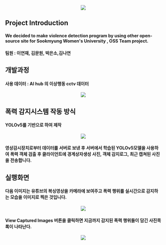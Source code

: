 <div align=center>
	<img src="https://capsule-render.vercel.app/api?type=waving&color=auto&height=200&section=header&text=SookD%20Github!&fontSize=90" />	
</div>

<div>
	<h2> Project Introduction</h2>
	<h4>We decided to make violence detection program by using other open-source site for Sookmyung Women's University , OSS Team project.</h4>
	<h4>팀원 : 이연재, 김문원, 박은소,김나연</h4>
</div>

<div>
	<h2>개발과정</h2>
	<h4>사용 데이터 : AI hub 의 이상행동 cctv 데이터</h4>
 	<p align = center>
	<img src ="https://github.com/Sook-D/demo-repository/assets/100902438/cd79ec8f-1846-46df-9c69-81e42f791a0e" >
	</p>	
</div>

<div>
	<h2>폭력 감지시스템 작동 방식 </h2>
	<h4>YOLOv5를 기반으로 하여 제작 </h4>
	<p align = center>
		<img src="https://github.com/Sook-D/team-repository/assets/100902438/71b4d2e5-95a0-4240-bef8-d9f95a001c68">	
	</p>	
	<h4>영상감시장치로부터 데이터를 서버로 보낸 후 서버에서 학습된 YOLOv5모델을 사용하여 폭력 객체 검출 후 클라이언트에 경계상자생성 사진, 객체 감지로그, 최근 캡쳐된 사진을 전송합니다.</h4>
</div>

<div>
	<h2> 실행화면 </h2>
	<h4> 다음 이미지는 유튜브의 복싱영상을 카메라에 보여주고 폭력 행위를 실시간으로 감지하는 모습을 이미지로 찍은 것입니다.</h4>
	<p align = center>
		<img src="https://github.com/Sook-D/demo-repository/assets/100902438/596e7f2b-8d88-42ad-be20-1a3f5c41be47">
	</p>
	<h4> View Captured Images 버튼을 클릭하면 지금까지 감지된 폭력 행위들이 담긴 사진목록이 나타난다.</h4>
	<p align = center>
		<img src ="https://github.com/Sook-D/demo-repository/assets/100902438/ae59a39d-6ea0-4be5-8edc-7cc0be019e65">
	</p>
</div>
